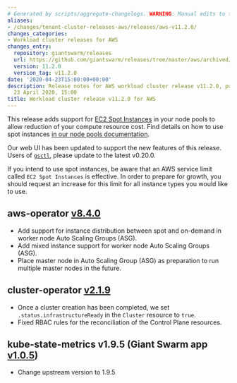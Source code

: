 ```yaml
---
# Generated by scripts/aggregate-changelogs. WARNING: Manual edits to this files will be overwritten.
aliases:
- /changes/tenant-cluster-releases-aws/releases/aws-v11.2.0/
changes_categories:
- Workload cluster releases for AWS
changes_entry:
  repository: giantswarm/releases
  url: https://github.com/giantswarm/releases/tree/master/aws/archived/v11.2.0
  version: 11.2.0
  version_tag: v11.2.0
date: '2020-04-23T15:00:00+00:00'
description: Release notes for AWS workload cluster release v11.2.0, published on
  23 April 2020, 15:00
title: Workload cluster release v11.2.0 for AWS
---
```


This release adds support for [EC2 Spot Instances](https://aws.amazon.com/ec2/spot/) in your node pools to allow reduction of your compute resource cost. Find details on how to use spot instances [in our node pools documentation](https://docs.giantswarm.io/basics/nodepools/#instance-distribution).

Our web UI has been updated to support the new features of this release. Users of  [`gsctl`](https://github.com/giantswarm/gsctl), please update to the latest v0.20.0.

If you intend to use spot instances, be aware that an AWS service limit called `EC2 Spot Instances` is effective. In order to prepare for growth, you should request an increase for this limit for all instance types you would like to use.

## aws-operator [v8.4.0](https://github.com/giantswarm/aws-operator/releases/tag/v8.4.0)

- Add support for instance distribution between spot and on-demand in worker node Auto Scaling Groups (ASG).
- Add mixed instance support for worker node Auto Scaling Groups (ASG).
- Place master node in Auto Scaling Group (ASG) as preparation to run multiple master nodes in the future.

## cluster-operator [v2.1.9](https://github.com/giantswarm/cluster-operator/blob/master/CHANGELOG.md#219-2020-04-23)

- Once a cluster creation has been completed, we set `.status.infrastructureReady` in the `Cluster` resource to `true`.
- Fixed RBAC rules for the reconciliation of the Control Plane resources.

## kube-state-metrics v1.9.5 (Giant Swarm app [v1.0.5](https://github.com/giantswarm/kube-state-metrics-app/releases/tag/v1.0.5))

- Change upstream version to 1.9.5
